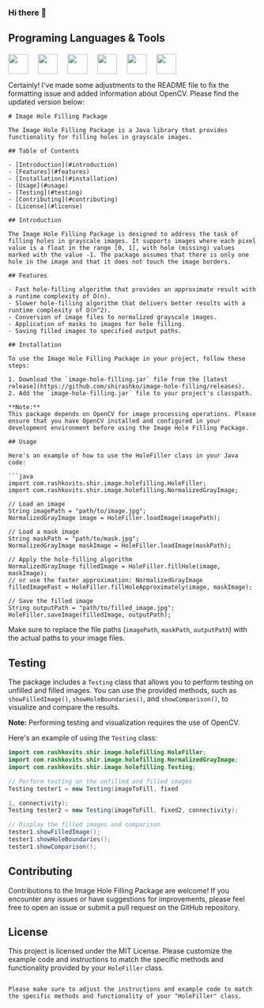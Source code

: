 ### Hi there 👋

<!--
**shirashko/shirashko** is a ✨ _special_ ✨ repository because its `README.md` (this file) appears on your GitHub profile.

Here are some ideas to get you started:

- 🔭 I’m currently working on ...
- 🌱 I’m currently learning ...
- 👯 I’m looking to collaborate on ...![Uploading photo.jpg…]()

- 🤔 I’m looking for help with ...
- 💬 Ask me about ...
- 📫 How to reach me: ...
- 😄 Pronouns: ...
- ⚡ Fun fact: ...
-->

## Programing Languages & Tools
<div style="display:flex;gap:20px;margin-top:20px;flex-wrap:wrap;">

<img src="https://www.svgrepo.com/show/376344/python.svg" width= "40" height= "40">

<img src="https://cdn-icons-png.flaticon.com/512/5968/5968282.png" width= "40" height= "40">

<img src="https://cdn-icons-png.flaticon.com/512/6132/6132222.png" width= "40" height= "40">

<img src="https://cdn.icon-icons.com/icons2/2415/PNG/512/c_original_logo_icon_146611.png" width= "40" height= "40">

<img src="https://logotyp.us/files/r.svg" width= "40" height= "40">

<img src="https://encrypted-tbn0.gstatic.com/images?q=tbn:ANd9GcQM1bWJMcbcELXTCDXA2-APVmU3vg-wChQucA&usqp=CAU" width= "40" height= "40">

</div>

Certainly! I've made some adjustments to the README file to fix the formatting issue and added information about OpenCV. Please find the updated version below:

```
# Image Hole Filling Package

The Image Hole Filling Package is a Java library that provides functionality for filling holes in grayscale images.

## Table of Contents

- [Introduction](#introduction)
- [Features](#features)
- [Installation](#installation)
- [Usage](#usage)
- [Testing](#testing)
- [Contributing](#contributing)
- [License](#license)

## Introduction

The Image Hole Filling Package is designed to address the task of filling holes in grayscale images. It supports images where each pixel value is a float in the range [0, 1], with hole (missing) values marked with the value -1. The package assumes that there is only one hole in the image and that it does not touch the image borders.

## Features

- Fast hole-filling algorithm that provides an approximate result with a runtime complexity of O(n).
- Slower hole-filling algorithm that delivers better results with a runtime complexity of O(n^2).
- Conversion of image files to normalized grayscale images.
- Application of masks to images for hole filling.
- Saving filled images to specified output paths.

## Installation

To use the Image Hole Filling Package in your project, follow these steps:

1. Download the `image-hole-filling.jar` file from the [latest release](https://github.com/shirashko/image-hole-filling/releases).
2. Add the `image-hole-filling.jar` file to your project's classpath.

**Note:**
This package depends on OpenCV for image processing operations. Please ensure that you have OpenCV installed and configured in your development environment before using the Image Hole Filling Package.

## Usage

Here's an example of how to use the HoleFiller class in your Java code:

```java
import com.rashkovits.shir.image.holefilling.HoleFiller;
import com.rashkovits.shir.image.holefilling.NormalizedGrayImage;

// Load an image
String imagePath = "path/to/image.jpg";
NormalizedGrayImage image = HoleFiller.loadImage(imagePath);

// Load a mask image
String maskPath = "path/to/mask.jpg";
NormalizedGrayImage maskImage = HoleFiller.loadImage(maskPath);

// Apply the hole-filling algorithm
NormalizedGrayImage filledImage = HoleFiller.fillHole(image, maskImage);
// or use the faster approximation: NormalizedGrayImage filledImageFast = HoleFiller.fillHoleApproximately(image, maskImage);

// Save the filled image
String outputPath = "path/to/filled_image.jpg";
HoleFiller.saveImage(filledImage, outputPath);
```

Make sure to replace the file paths (`imagePath`, `maskPath`, `outputPath`) with the actual paths to your image files.

## Testing

The package includes a `Testing` class that allows you to perform testing on unfilled and filled images. You can use the provided methods, such as `showFilledImage()`, `showHoleBoundaries()`, and `showComparison()`, to visualize and compare the results.

**Note:**
Performing testing and visualization requires the use of OpenCV.

Here's an example of using the `Testing` class:

```java
import com.rashkovits.shir.image.holefilling.HoleFiller;
import com.rashkovits.shir.image.holefilling.NormalizedGrayImage;
import com.rashkovits.shir.image.holefilling.Testing;

// Perform testing on the unfilled and filled images
Testing tester1 = new Testing(imageToFill, fixed

1, connectivity);
Testing tester2 = new Testing(imageToFill, fixed2, connectivity);

// Display the filled images and comparison
tester1.showFilledImage();
tester1.showHoleBoundaries();
tester1.showComparison();
```

## Contributing

Contributions to the Image Hole Filling Package are welcome! If you encounter any issues or have suggestions for improvements, please feel free to open an issue or submit a pull request on the GitHub repository.

## License

This project is licensed under the MIT License. Please customize the example code and instructions to match the specific methods and functionality provided by your `HoleFiller` class.
```

Please make sure to adjust the instructions and example code to match the specific methods and functionality of your "HoleFiller" class.



